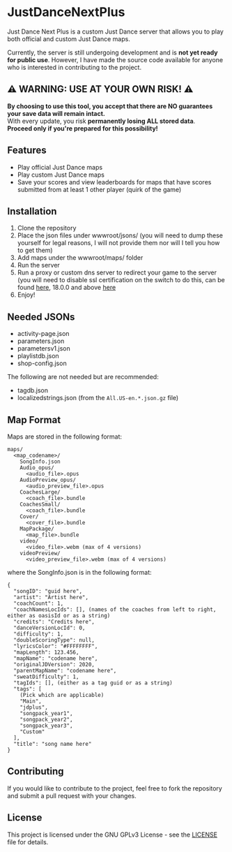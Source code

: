 # JustDanceNextPlus

Just Dance Next Plus is a custom Just Dance server that allows you to play both official and custom Just Dance maps.

Currently, the server is still undergoing development and is **not yet ready for public use**.
However, I have made the source code available for anyone who is interested in contributing to the project.

## ⚠️ **WARNING: USE AT YOUR OWN RISK!** ⚠️

**By choosing to use this tool, you accept that there are NO guarantees your save data will remain intact.**  
With every update, you risk **permanently losing ALL stored data**.  
**Proceed only if you're prepared for this possibility!**

## Features
- Play official Just Dance maps
- Play custom Just Dance maps
- Save your scores and view leaderboards for maps that have scores submitted from at least 1 other player (quirk of the game)

## Installation
1. Clone the repository
2. Place the json files under wwwroot/jsons/ (you will need to dump these yourself for legal reasons, I will not provide them nor will I tell you how to get them)
3. Add maps under the wwwroot/maps/ folder
4. Run the server
5. Run a proxy or custom dns server to redirect your game to the server (you will need to disable ssl certification on the switch to do this, can be found [here](https://github.com/misson20000/exefs_patches), 18.0.0 and above [here](https://github.com/borntohonk/exefs_patches)
6. Enjoy!

## Needed JSONs
- activity-page.json
- parameters.json
- parametersv1.json
- playlistdb.json
- shop-config.json

The following are not needed but are recommended:
- tagdb.json
- localizedstrings.json (from the `All.US-en.*.json.gz` file)

## Map Format
Maps are stored in the following format:
```
maps/
  <map_codename>/
	SongInfo.json
	Audio_opus/
	  <audio_file>.opus
	AudioPreview_opus/
	  <audio_preview_file>.opus
	CoachesLarge/
	  <coach_file>.bundle
	CoachesSmall/
	  <coach_file>.bundle
	Cover/
	  <cover_file>.bundle
	MapPackage/
	  <map_file>.bundle
	video/
	  <video_file>.webm (max of 4 versions)
	videoPreview/
	  <video_preview_file>.webm (max of 4 versions)
```
where the SongInfo.json is in the following format:
```
{
  "songID": "guid here",
  "artist": "Artist here",
  "coachCount": 1,
  "coachNamesLocIds": [], (names of the coaches from left to right, either as oasisId or as a string)
  "credits": "Credits here",
  "danceVersionLocId": 0,
  "difficulty": 1,
  "doubleScoringType": null,
  "lyricsColor": "#FFFFFFFF",
  "mapLength": 123.456,
  "mapName": "codename here",
  "originalJDVersion": 2020,
  "parentMapName": "codename here",
  "sweatDifficulty": 1,
  "tagIds": [], (either as a tag guid or as a string)
  "tags": [
	(Pick which are applicable)
	"Main",
	"jdplus",
	"songpack_year1",
	"songpack_year2",
	"songpack_year3",
	"Custom"
  ],
  "title": "song name here"
}
```

## Contributing
If you would like to contribute to the project, feel free to fork the repository and submit a pull request with your changes.

## License
This project is licensed under the GNU GPLv3 License - see the [LICENSE](LICENSE) file for details.
